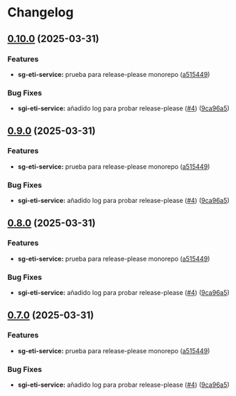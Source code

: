 # Changelog

## [0.10.0](https://github.com/didiez/hercules-sgi-monorepo-ci-poc/compare/sgi-eti-service-v0.9.0...sgi-eti-service-v0.10.0) (2025-03-31)


### Features

* **sg-eti-service:** prueba para release-please monorepo ([a515449](https://github.com/didiez/hercules-sgi-monorepo-ci-poc/commit/a515449bb861218d23958ce98b5270a2d883e5bc))


### Bug Fixes

* **sgi-eti-service:** añadido log para probar release-please ([#4](https://github.com/didiez/hercules-sgi-monorepo-ci-poc/issues/4)) ([9ca96a5](https://github.com/didiez/hercules-sgi-monorepo-ci-poc/commit/9ca96a53464271398bf11a3072d391befd33b5b1))

## [0.9.0](https://github.com/didiez/hercules-sgi-monorepo-ci-poc/compare/sgi-eti-service-v0.8.0...sgi-eti-service-v0.9.0) (2025-03-31)


### Features

* **sg-eti-service:** prueba para release-please monorepo ([a515449](https://github.com/didiez/hercules-sgi-monorepo-ci-poc/commit/a515449bb861218d23958ce98b5270a2d883e5bc))


### Bug Fixes

* **sgi-eti-service:** añadido log para probar release-please ([#4](https://github.com/didiez/hercules-sgi-monorepo-ci-poc/issues/4)) ([9ca96a5](https://github.com/didiez/hercules-sgi-monorepo-ci-poc/commit/9ca96a53464271398bf11a3072d391befd33b5b1))

## [0.8.0](https://github.com/didiez/hercules-sgi-monorepo-ci-poc/compare/v0.7.0...v0.8.0) (2025-03-31)


### Features

* **sg-eti-service:** prueba para release-please monorepo ([a515449](https://github.com/didiez/hercules-sgi-monorepo-ci-poc/commit/a515449bb861218d23958ce98b5270a2d883e5bc))


### Bug Fixes

* **sgi-eti-service:** añadido log para probar release-please ([#4](https://github.com/didiez/hercules-sgi-monorepo-ci-poc/issues/4)) ([9ca96a5](https://github.com/didiez/hercules-sgi-monorepo-ci-poc/commit/9ca96a53464271398bf11a3072d391befd33b5b1))

## [0.7.0](https://github.com/didiez/hercules-sgi-monorepo-ci-poc/compare/v0.6.0...v0.7.0) (2025-03-31)


### Features

* **sg-eti-service:** prueba para release-please monorepo ([a515449](https://github.com/didiez/hercules-sgi-monorepo-ci-poc/commit/a515449bb861218d23958ce98b5270a2d883e5bc))


### Bug Fixes

* **sgi-eti-service:** añadido log para probar release-please ([#4](https://github.com/didiez/hercules-sgi-monorepo-ci-poc/issues/4)) ([9ca96a5](https://github.com/didiez/hercules-sgi-monorepo-ci-poc/commit/9ca96a53464271398bf11a3072d391befd33b5b1))

